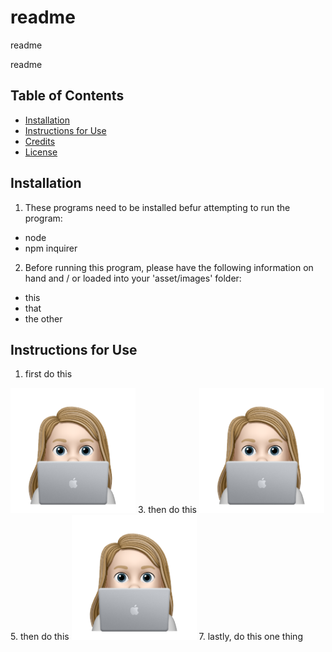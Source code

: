# readme

readme
    
readme

## Table of Contents
* [Installation](#installation)
* [Instructions for Use](#instructions-for-use)
* [Credits](#credits)
* [License](#license)
    
## Installation
1. These programs need to be installed befur attempting to run the program:
- node
- npm inquirer

2. Before running this program, please have the following information on hand and / or loaded into your 'asset/images' folder:
- this
- that
- the other


## Instructions for Use
1. first do this
<img alt='screenshot' src='./assets/images/avatar_nile.png' width='200px'>
3. then do this
<img alt='screenshot' src='./assets/images/avatar_nile.png' width='200px'>
5. then do this
<img alt='screenshot' src='./assets/images/avatar_nile.png' width='200px'>
7. lastly, do this one thing
